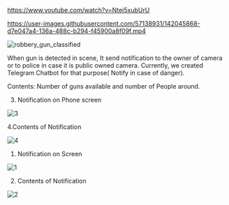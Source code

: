 https://www.youtube.com/watch?v=Ntej5xubUrU


https://user-images.githubusercontent.com/57138931/142045868-d7e047a4-136a-488c-b294-f45900a8f09f.mp4


![robbery_gun_classified](https://user-images.githubusercontent.com/57138931/142045568-626b44df-16c6-4303-a26d-4b7aa43264cf.JPG)


When gun is detected in scene, It send notification to the owner of camera or to police in case it is public owned camera.
Currently, we created Telegram Chatbot for that purpose( Notify in case of danger).

Contents: Number of guns available and number of People around.

3. Notification on Phone screen

![3](https://user-images.githubusercontent.com/57138931/143757808-7acd602d-9493-4412-9740-23d6064e6e9c.jpg)

4.Contents of Notification

![4](https://user-images.githubusercontent.com/57138931/143758492-ab051bae-db11-49e4-96fe-2ee90acac699.jpg)

1. Notification on Screen

![1](https://user-images.githubusercontent.com/57138931/143758797-5a66813d-bd5c-49af-a392-7ac031a95869.jpg)

2. Contents of Notification

![2](https://user-images.githubusercontent.com/57138931/143759188-b0775065-bb36-490f-a412-8cc0c3eca393.jpg)
